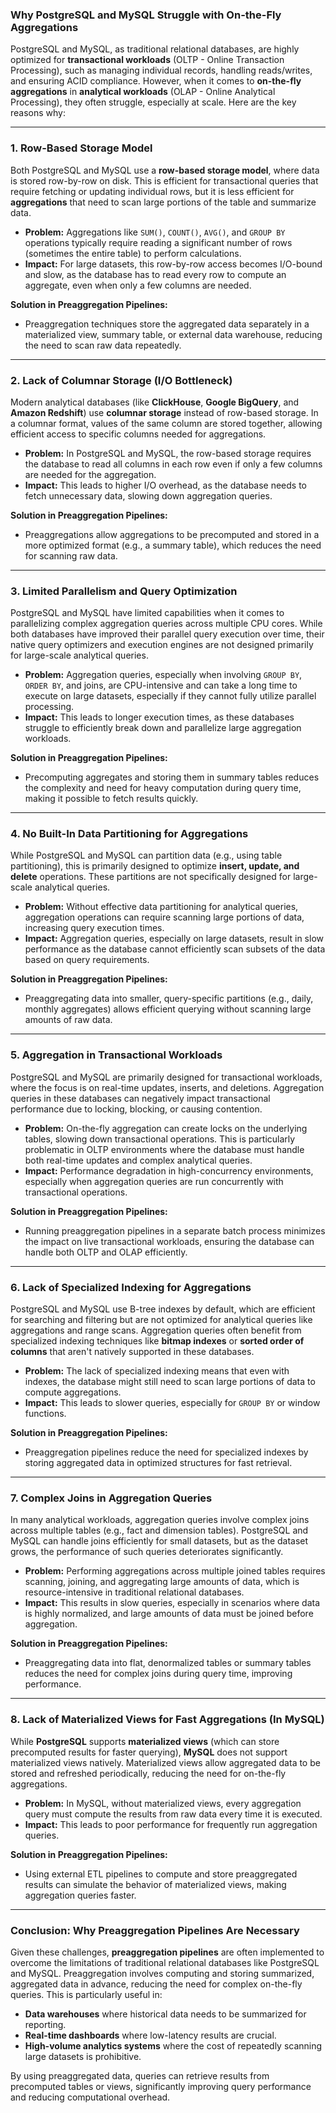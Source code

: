 ### Why PostgreSQL and MySQL Struggle with On-the-Fly Aggregations

PostgreSQL and MySQL, as traditional relational databases, are highly optimized for **transactional workloads** (OLTP - Online Transaction Processing), such as managing individual records, handling reads/writes, and ensuring ACID compliance. However, when it comes to **on-the-fly aggregations** in **analytical workloads** (OLAP - Online Analytical Processing), they often struggle, especially at scale. Here are the key reasons why:

---

### 1. **Row-Based Storage Model**

Both PostgreSQL and MySQL use a **row-based storage model**, where data is stored row-by-row on disk. This is efficient for transactional queries that require fetching or updating individual rows, but it is less efficient for **aggregations** that need to scan large portions of the table and summarize data.

- **Problem:** Aggregations like `SUM()`, `COUNT()`, `AVG()`, and `GROUP BY` operations typically require reading a significant number of rows (sometimes the entire table) to perform calculations.
- **Impact:** For large datasets, this row-by-row access becomes I/O-bound and slow, as the database has to read every row to compute an aggregate, even when only a few columns are needed.

**Solution in Preaggregation Pipelines:**
- Preaggregation techniques store the aggregated data separately in a materialized view, summary table, or external data warehouse, reducing the need to scan raw data repeatedly.

---

### 2. **Lack of Columnar Storage (I/O Bottleneck)**

Modern analytical databases (like **ClickHouse**, **Google BigQuery**, and **Amazon Redshift**) use **columnar storage** instead of row-based storage. In a columnar format, values of the same column are stored together, allowing efficient access to specific columns needed for aggregations.

- **Problem:** In PostgreSQL and MySQL, the row-based storage requires the database to read all columns in each row even if only a few columns are needed for the aggregation.
- **Impact:** This leads to higher I/O overhead, as the database needs to fetch unnecessary data, slowing down aggregation queries.

**Solution in Preaggregation Pipelines:**
- Preaggregations allow aggregations to be precomputed and stored in a more optimized format (e.g., a summary table), which reduces the need for scanning raw data.

---

### 3. **Limited Parallelism and Query Optimization**

PostgreSQL and MySQL have limited capabilities when it comes to parallelizing complex aggregation queries across multiple CPU cores. While both databases have improved their parallel query execution over time, their native query optimizers and execution engines are not designed primarily for large-scale analytical queries.

- **Problem:** Aggregation queries, especially when involving `GROUP BY`, `ORDER BY`, and joins, are CPU-intensive and can take a long time to execute on large datasets, especially if they cannot fully utilize parallel processing.
- **Impact:** This leads to longer execution times, as these databases struggle to efficiently break down and parallelize large aggregation workloads.

**Solution in Preaggregation Pipelines:**
- Precomputing aggregates and storing them in summary tables reduces the complexity and need for heavy computation during query time, making it possible to fetch results quickly.

---

### 4. **No Built-In Data Partitioning for Aggregations**

While PostgreSQL and MySQL can partition data (e.g., using table partitioning), this is primarily designed to optimize **insert, update, and delete** operations. These partitions are not specifically designed for large-scale analytical queries.

- **Problem:** Without effective data partitioning for analytical queries, aggregation operations can require scanning large portions of data, increasing query execution times.
- **Impact:** Aggregation queries, especially on large datasets, result in slow performance as the database cannot efficiently scan subsets of the data based on query requirements.

**Solution in Preaggregation Pipelines:**
- Preaggregating data into smaller, query-specific partitions (e.g., daily, monthly aggregates) allows efficient querying without scanning large amounts of raw data.

---

### 5. **Aggregation in Transactional Workloads**

PostgreSQL and MySQL are primarily designed for transactional workloads, where the focus is on real-time updates, inserts, and deletions. Aggregation queries in these databases can negatively impact transactional performance due to locking, blocking, or causing contention.

- **Problem:** On-the-fly aggregation can create locks on the underlying tables, slowing down transactional operations. This is particularly problematic in OLTP environments where the database must handle both real-time updates and complex analytical queries.
- **Impact:** Performance degradation in high-concurrency environments, especially when aggregation queries are run concurrently with transactional operations.

**Solution in Preaggregation Pipelines:**
- Running preaggregation pipelines in a separate batch process minimizes the impact on live transactional workloads, ensuring the database can handle both OLTP and OLAP efficiently.

---

### 6. **Lack of Specialized Indexing for Aggregations**

PostgreSQL and MySQL use B-tree indexes by default, which are efficient for searching and filtering but are not optimized for analytical queries like aggregations and range scans. Aggregation queries often benefit from specialized indexing techniques like **bitmap indexes** or **sorted order of columns** that aren't natively supported in these databases.

- **Problem:** The lack of specialized indexing means that even with indexes, the database might still need to scan large portions of data to compute aggregations.
- **Impact:** This leads to slower queries, especially for `GROUP BY` or window functions.

**Solution in Preaggregation Pipelines:**
- Preaggregation pipelines reduce the need for specialized indexes by storing aggregated data in optimized structures for fast retrieval.

---

### 7. **Complex Joins in Aggregation Queries**

In many analytical workloads, aggregation queries involve complex joins across multiple tables (e.g., fact and dimension tables). PostgreSQL and MySQL can handle joins efficiently for small datasets, but as the dataset grows, the performance of such queries deteriorates significantly.

- **Problem:** Performing aggregations across multiple joined tables requires scanning, joining, and aggregating large amounts of data, which is resource-intensive in traditional relational databases.
- **Impact:** This results in slow queries, especially in scenarios where data is highly normalized, and large amounts of data must be joined before aggregation.

**Solution in Preaggregation Pipelines:**
- Preaggregating data into flat, denormalized tables or summary tables reduces the need for complex joins during query time, improving performance.

---

### 8. **Lack of Materialized Views for Fast Aggregations (In MySQL)**

While **PostgreSQL** supports **materialized views** (which can store precomputed results for faster querying), **MySQL** does not support materialized views natively. Materialized views allow aggregated data to be stored and refreshed periodically, reducing the need for on-the-fly aggregations.

- **Problem:** In MySQL, without materialized views, every aggregation query must compute the results from raw data every time it is executed.
- **Impact:** This leads to poor performance for frequently run aggregation queries.

**Solution in Preaggregation Pipelines:**
- Using external ETL pipelines to compute and store preaggregated results can simulate the behavior of materialized views, making aggregation queries faster.

---

### Conclusion: Why Preaggregation Pipelines Are Necessary

Given these challenges, **preaggregation pipelines** are often implemented to overcome the limitations of traditional relational databases like PostgreSQL and MySQL. Preaggregation involves computing and storing summarized, aggregated data in advance, reducing the need for complex on-the-fly queries. This is particularly useful in:

- **Data warehouses** where historical data needs to be summarized for reporting.
- **Real-time dashboards** where low-latency results are crucial.
- **High-volume analytics systems** where the cost of repeatedly scanning large datasets is prohibitive.

By using preaggregated data, queries can retrieve results from precomputed tables or views, significantly improving query performance and reducing computational overhead.
